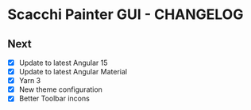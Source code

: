 # Scacchi Painter GUI - CHANGELOG

## Next

- [x] Update to latest Angular 15
- [x] Update to latest Angular Material
- [x] Yarn 3
- [x] New theme configuration
- [x] Better Toolbar incons
